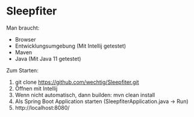 # Sleepfiter

Man braucht:
- Browser
- Entwicklungsumgebung (Mit Intellij getestet)
- Maven
- Java (Mit Java 11 getestet)

Zum Starten:

1. git clone https://github.com/wechtig/Sleepfiter.git
2. Öffnen mit Intellij
3. Wenn nicht automatisch, dann builden: mvn clean install 
4. Als Spring Boot Application starten (SleepfiterApplication.java -> Run)
5. http://localhost:8080/
